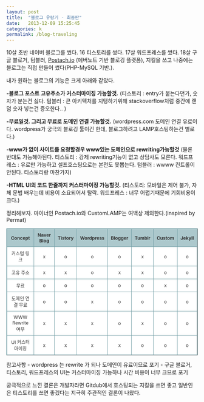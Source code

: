 ```yaml
---
layout: post
title:  "블로그 유랑기 - 최종판"
date:   2013-12-09 15:25:45
categories: k
permalink: /blog-traveling
---
```


10살 초반 네이버 블로그를 썼다.
16 티스토리를 썼다.
17살 워드프레스를 썼다.
18살 구글 블로거, 텀블러, <a href="http://postach.io/">Postach.io</a> (에버노트 기반 블로깅 플랫폼), 지킬을 
쓰고 나중에는 블로그는 직접 만들어 썼다(PHP-MySQL 기반.).

내가 원하는 블로그의 기능은 크게 아래와 같았다.

**-블로그 포스트 고유주소가 커스터마이징 가능할것.**
(티스토리 : entry가 붙는다던가, 숫자가 분는건 싫다.
텀블러 : 큰 아키텍처를 지탱하기위해 stackoverflow처럼 중간에 랜덤 숫자 넣는건 증오한다.. )

**-무료일것. 그리고 무료로 도메인 연결 가능할것.**
(wordpress.com 도메인 연결 유료이다. wordpress가 궁극의 블로깅 툴이긴 한데, 블로그하려고 LAMP호스팅하는건 별로다.)

**-www가 없이 사이트를 요청할경우 www있는 도메인으로 rewriting가능할것**
(물론 반대도 가능해야된다. 
티스토리 : 강제 rewriting기능이 없고 상담사도 모른다.
워드프레스 : 유료만 가능하고 셀프호스팅으로는 본전도 못뽑는다.
텀블러 : wwww 컨트롤이 안된다. 티스토리랑 마찬가지)

**-HTML UI의 코드 한줄까지 커스터마이징 가능할것.**
(티스토리: 모바일은 제어 불가, 자체 문법 배우는데 비용이 소요되어서 탈락.
워드프레스 : 너무 어렵기때문에 기회비용이 크다.)

정리해보자. 마이너인 Postach.io와 CustomLAMP는 여백상 제외한다.(inspired by Permat)

<style type="text/css">
.tftable {font-size:12px;color:#333333;width:100%;border-width: 1px;border-color: #729ea5;border-collapse: collapse;}
.tftable th {font-size:12px;background-color:#acc8cc;border-width: 1px;padding: 8px;border-style: solid;border-color: #729ea5;text-align:center;}
.tftable tr {background-color:#ffffff; text-align: center;}
.tftable td {font-size:12px;border-width: 1px;padding: 8px;border-style: solid;border-color: #729ea5;}
</style>

<table class="tftable" border="1">
<tr><th>Concept</th><th>Naver Blog</th><th>Tistory</th><th>Wordpress</th><th>Blogger</th><th>Tumblr</th><th>Custom</th><th>Jekyll</th></tr>
<tr><td>커스텀 링크</td><td>x</td><td>o</td><td>o</td><td>o</td><td>x</td><td>o</td><td>o</td></tr>
<tr><td>고유 주소</td><td>x</td><td>x</td><td>o</td><td>x</td><td>x</td><td>o</td><td>o</td></tr>
<tr><td>무료</td><td>o</td><td>o</td><td>o</td><td>o</td><td>o</td><td>x</td><td>o</td></tr>
<tr><td>도메인 연결 무료</td><td>o</td><td>o</td><td>x</td><td>o</td><td>o</td><td>o</td><td>o</td></tr>
<tr><td>WWW Rewrite 여부</td><td>x</td><td>x</td><td>x</td><td>o</td><td>x</td><td>o</td><td>o</td></tr>
<tr><td>UI 커스터마이징</td><td>x</td><td>x</td><td>x</td><td>x</td><td>o</td><td>o</td><td>o</td></tr>
</table>

참고사항
      - wordpress 는 rewrite 가 되나 도메인이 유료이므로 포기
      - 구글 블로거, 티스토리, 워드프레스의 UI는 커스터마이징 가능하나 시간 비용이 너무 크므로 포기

궁극적으로 느낀 결론은 개발자라면 Gitdub에서 호스팅되는 지킬을 쓰면 좋고 일반인은 티스토리를 쓰면 좋겠다는 지극히 
주관적인 결론이 나왔다.
